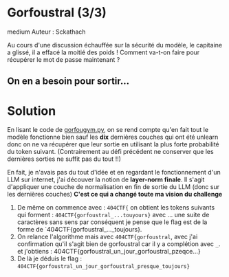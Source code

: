 #   Gorfoustral (3/3)
medium
Auteur : Sckathach

Au cours d'une discussion échauffée sur la sécurité du modèle, le capitaine a glissé, il a effacé la moitié des poids ! Comment va-t-on faire pour récupérer le mot de passe maintenant ?

On en a besoin pour sortir...
---

# Solution 

En lisant le code de [gorfougym.py](./../gorfougym.py), on se rend compte qu'en fait tout le modèle fonctionne bien sauf les **dix** dernières couches qui ont été unlearn donc on ne va récupérer que leur sortie en utilisant la plus forte probabilité du token suivant. (Contrairement au défi précédent ne conserver que les dernières sorties ne suffit pas du tout !!)

En fait, je n'avais pas du tout d'idée et en regardant le fonctionnement d'un LLM sur internet, j'ai découver la notion de **layer-norm finale**. Il s'agit d'appliquer une couche de normalisation en fin de sortie du LLM (donc sur les dernières couches)
**C'est ce qui a changé toute ma vision du challenge**
1. De même on commence avec :  `404CTF{` on obtient les tokens suivants qui forment : `404CTF{gorfoustral_...touyours}` avec ... une suite de caractères sans sens par conséquent je pense que le flag est de la forme de `404CTF{gorfoustral_..._toujours}.
2. On relance l'algorithme mais avec `404CTF{gorfoustral`, avec j'ai confirmation qu'il s'agit bien de gorfoustral car il y a complétion avec `_`. et j'obtiens : 404CTF{gorfoustral_un_jour_gorfoustral_pzeqce...} 
3. De là je déduis le flag : `404CTF{gorfoustral_un_jour_gorfoustral_presque_toujours}`